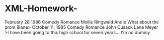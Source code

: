 # XML-Homework-
<collection>
  <movie>
    <title>Pretty in Pink</title>
    <date>February 28 1986</date>
    <category>Comedy Romance</category>
    <actors>
      <actor>
        <name>Mollie Ringwald</name>
        <character>Andie</character>
      </actor>
    </actors>
    <best quote>
        <quote>What about the prom Blane></quote>
  </movie>
</collection>
<movie>
    <title>Better Off Dead</title>
    <date>October 11, 1985</date>
    <category>Comedy Romance</category>
    <actors>
      <actor>
        <name>John Cusack</name>
        <character>Lane Meyer</character>
      </actor>
    </actors>
    <best quote>
        <quote>>I have been going to this high school for seven years... I'm no dummy</quote>
  </movie>
</collection>